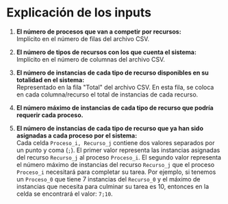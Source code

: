 # Explicación de los inputs

1. **El número de procesos que van a competir por recursos:**  
   Implícito en el número de filas del archivo CSV.

2. **El número de tipos de recursos con los que cuenta el sistema:**  
   Implícito en el número de columnas del archivo CSV.

3. **El número de instancias de cada tipo de recurso disponibles en su totalidad en el sistema:**  
   Representado en la fila "Total" del archivo CSV. En esta fila, se coloca en cada columna/recurso el total de instancias de cada recurso.

4. **El número máximo de instancias de cada tipo de recurso que podría requerir cada proceso.**
5. **El número de instancias de cada tipo de recurso que ya han sido asignadas a cada proceso por el sistema:**  
   Cada celda `Proceso_i, Recurso_j` contiene dos valores separados por un punto y coma (`;`). El primer valor representa las instancias asignadas del recurso `Recurso_j` al proceso `Proceso_i`. El segundo valor representa el número máximo de instancias del recurso `Recurso_j` que el proceso `Proceso_i` necesitará para completar su tarea.
   Por ejemplo, si tenemos un `Proceso_0` que tiene 7 instancias del `Recurso_0` y el máximo de instancias que necesita para culminar su tarea es 10, entonces en la celda se encontrará el valor: `7;10`.
